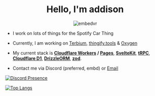 
<h1 align="center">Hello, I'm addison</h1>
<p align="center"> <img src="https://komarev.com/ghpvc/?username=embedvr" alt="embedvr" /> </p>

- I work on lots of things for the Spotify Car Thing

- Currently, I am working on [Terbium](https://terbium.app), [thingify.tools](https://thingify.tools) & [Oxygen](https://oxygen.rip)

- My current stack is **[Cloudflare Workers](https://workers.cloudflare.com/) / [Pages](https://pages.cloudflare.com/)**, **[SvelteKit](https://kit.svelte.dev/)**, **[tRPC](https://trpc.io/)**, **[Cloudflare D1](https://www.cloudflare.com/developer-platform/d1/)**, **[DrizzleORM](https://orm.drizzle.team/)**, **[zod](https://zod.dev/)**.

- Contact me via Discord (preferred, embd) or [Email](mailto:me@addi.lol)

[![Discord Presence](https://lanyard.cnrad.dev/api/476641014841475084)](https://discord.com/users/476641014841475084)

[![Top Langs](https://github-readme-stats.vercel.app/api/top-langs/?username=addidotlol)](https://github.com/anuraghazra/github-readme-stats)

